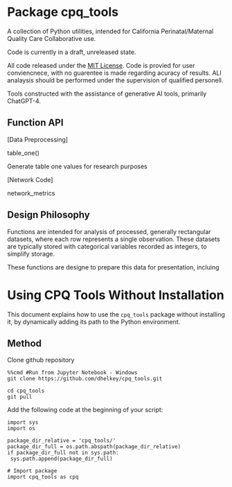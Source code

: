# Package cpq_tools

A collection of Python utilities, intended for California Perinatal/Maternal Quality Care Collaborative use.

Code is currently in a draft, unreleased state.

All code released under the [MIT License](LICENSE). Code is provied for user conviencnece, with no guarentee is made regarding acuracy of results. ALl analaysis should be performed under the supervision of qualified personell.

Tools constructed with the assistance of generative AI tools, primarily ChatGPT-4.


## Function API

[Data Preprocessing]

table_one() 

Generate table one values for research purposes


[Network Code]

network_metrics

## Design Philosophy
Functions are intended for analysis of processed, generally rectangular datasets, where each row represents a single observation. These datasets are typically stored with categorical variables recorded as integers, to simplify storage.



These functions are designe to prepare this data for presentation, incluing


# Using CPQ Tools Without Installation

This document explains how to use the `cpq_tools` package without installing it, by dynamically adding its path to the Python environment.

## Method

Clone github repository
```
%%cmd #Run from Jupyter Notebook - Windows
git clone https://github.com/dhelkey/cpq_tools.git
```

```
cd cpq_tools
git pull
```

Add the following code at the beginning of your script:

   ```
import sys
import os

package_dir_relative = 'cpq_tools/'
package_dir_full = os.path.abspath(package_dir_relative)
if package_dir_full not in sys.path:
    sys.path.append(package_dir_full)

# Import package
import cpq_tools as cpq
```